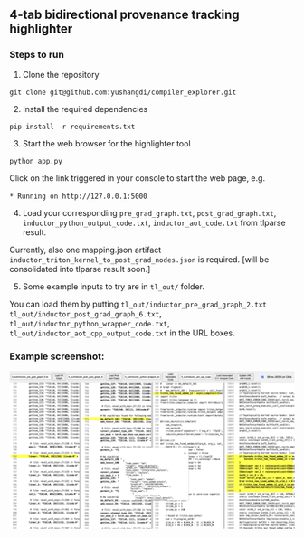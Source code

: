 ## 4-tab bidirectional provenance tracking highlighter


### Steps to run

1. Clone the repository

```
git clone git@github.com:yushangdi/compiler_explorer.git
```

2. Install the required dependencies

```
pip install -r requirements.txt
```
3. Start the web browser for the highlighter tool
```
python app.py
```
  Click on the link triggered in your console to start the web page, e.g.

  ` * Running on http://127.0.0.1:5000 `

4. Load your corresponding `pre_grad_graph.txt`, `post_grad_graph.txt`, `inductor_python_output_code.txt`, `inductor_aot_code.txt` from tlparse result.

 Currently, also one mapping.json artifact `inductor_triton_kernel_to_post_grad_nodes.json` is required. [will be consolidated into tlparse result soon.]

5. Some example inputs to try are in `tl_out/` folder.

You can load them by putting `tl_out/inductor_pre_grad_graph_2.txt` `tl_out/inductor_post_grad_graph_6.txt`, `tl_out/inductor_python_wrapper_code.txt`, `tl_out/inductor_aot_cpp_output_code.txt` in the URL boxes.


### Example screenshot:

![alt text](image.png)
